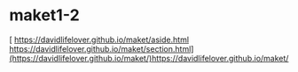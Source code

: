 # maket1-2


[ https://davidlifelover.github.io/maket/aside.html
 https://davidlifelover.github.io/maket/section.html](https://davidlifelover.github.io/maket/)https://davidlifelover.github.io/maket/
